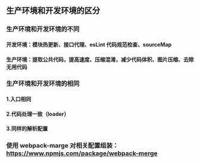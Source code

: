 ## 生产环境和开发环境的区分  
### 生产环境和开发环境的不同  
#### 开发环境：模块热更新、接口代理、esLint 代码规范检查、sourceMap
#### 生产环境：提取公共代码，提高速度、压缩混淆，减少代码体积、图片压缩、去除无用代码
### 生产环境和开发环境的相同  
#### 1.入口相同
#### 2.代码处理一致（loader）
#### 3.同样的解析配置

### 使用 webpack-marge 对相关配置组装：https://www.npmjs.com/package/webpack-merge

### 